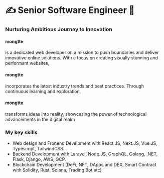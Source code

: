 <h1 align="left">
  ✍  Senior Software Engineer 🤝
</h1>

### Nurturing Ambitious Journey to Innovation


 
<!-- <a align="right">
  <a href="https://github.com/agilecoder2040?tab=repositories&sort=stargazers">
    <img alt="total stars" title="Total stars on GitHub" src="https://custom-icon-badges.herokuapp.com/badge/dynamic/json?logo=star&color=55960c&labelColor=488207&label=Stars&style=for-the-badge&query=%24.stars&url=https://api.github-star-counter.workers.dev/user/agilecoder2040"/></a>
  <a href="https://github.com/agilecoder2040?tab=followers">
    <img alt="followers" title="Follow me on Github" src="https://custom-icon-badges.herokuapp.com/github/followers/agilecoder2040?color=236ad3&labelColor=1155ba&style=for-the-badge&logo=person-add&label=Follow&logoColor=white"/></a>
</a> -->
 

  <h4>mongtte</h4> is a dedicated web developer on a mission to push boundaries and deliver innovative online solutions. With a focus on creating visually stunning and performant websites, <h4>mongtte</h4> incorporates the latest industry trends and best practices. Through continuous learning and exploration, <h4>mongtte</h4> transforms ideas into reality, showcasing the power of technological advancements in the digital realm

<h3> My key skills</h3>
      <ul>
        <li>Web design and Fronend Develpment with React.JS, Next.JS, Vue.JS, Typescript, TailwindCSS.</li>
        <li>Backend Development with Laravel, Node.JS, GraphQL, Golang, .NET, Flask, Django, AWS, GCP.</li>
        <li>Blockchain Development (DeFi, NFT, DApps and DEX, Smart Contract with Solidity, Rust, Solana, Trading Bot etc)</li>
      </ul>
